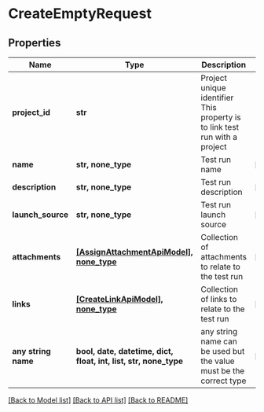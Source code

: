 # CreateEmptyRequest


## Properties
Name | Type | Description | Notes
------------ | ------------- | ------------- | -------------
**project_id** | **str** | Project unique identifier                This property is to link test run with a project | 
**name** | **str, none_type** | Test run name | [optional] 
**description** | **str, none_type** | Test run description | [optional] 
**launch_source** | **str, none_type** | Test run launch source | [optional] 
**attachments** | [**[AssignAttachmentApiModel], none_type**](AssignAttachmentApiModel.md) | Collection of attachments to relate to the test run | [optional] 
**links** | [**[CreateLinkApiModel], none_type**](CreateLinkApiModel.md) | Collection of links to relate to the test run | [optional] 
**any string name** | **bool, date, datetime, dict, float, int, list, str, none_type** | any string name can be used but the value must be the correct type | [optional]

[[Back to Model list]](../README.md#documentation-for-models) [[Back to API list]](../README.md#documentation-for-api-endpoints) [[Back to README]](../README.md)



